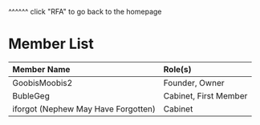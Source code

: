 ^^^^^^ click "RFA" to go back to the homepage
# Member List
|Member Name|Role(s)|
|:--------------|:----------------|
|GoobisMoobis2|Founder, Owner|
|BubleGeg|Cabinet, First Member|
|iforgot (Nephew May Have Forgotten)|Cabinet|
